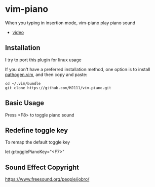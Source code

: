 # vim-piano

When you typing in insertion mode, vim-piano play piano sound
- [video](https://www.youtube.com/watch?v=OruDjlquTUY)

## Installation

I try to port this plugin for linux usage

If you don't have a preferred installation method, one option is to install
[pathogen.vim](https://github.com/tpope/vim-pathogen), and then copy
and paste:

    cd ~/.vim/bundle
    git clone https://github.com/MJ111/vim-piano.git

## Basic Usage

Press \<F8\> to toggle piano sound

## Redefine toggle key

To remap the default toggle key

let g:togglePianoKey="\<F7\>"

## Sound Effect Copyright

https://www.freesound.org/people/jobro/
